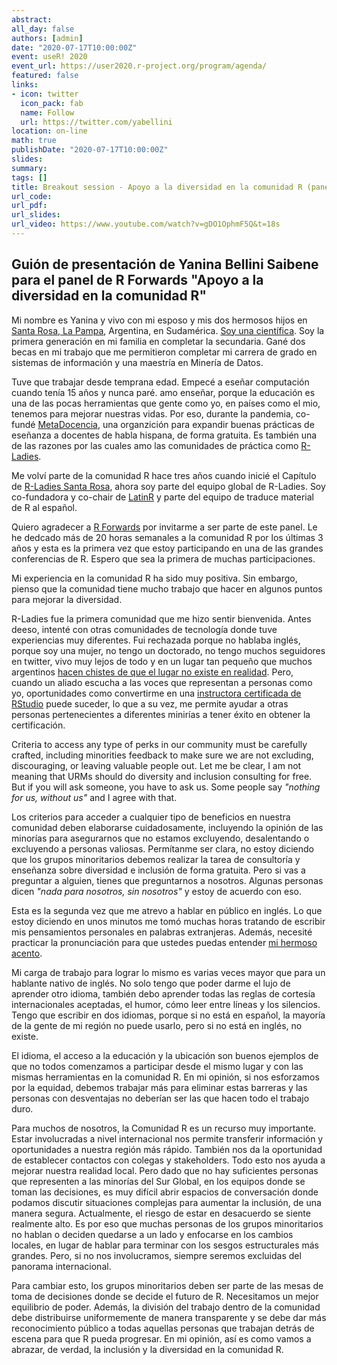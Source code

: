 ```yaml
---
abstract:  
all_day: false
authors: [admin]
date: "2020-07-17T10:00:00Z"
event: useR! 2020
event_url: https://user2020.r-project.org/program/agenda/
featured: false
links: 
- icon: twitter
  icon_pack: fab
  name: Follow
  url: https://twitter.com/yabellini 
location: on-line
math: true
publishDate: "2020-07-17T10:00:00Z"
slides:  
summary:   
tags: []
title: Breakout session - Apoyo a la diversidad en la comunidad R (panel de R Forwards)
url_code: 
url_pdf: 
url_slides: 
url_video: https://www.youtube.com/watch?v=gDO1OphmF5Q&t=18s
---
```


## Guión de presentación de Yanina Bellini Saibene para el panel de R Forwards "Apoyo a la diversidad en la comunidad R"

Mi nombre es Yanina y vivo con mi esposo y mis dos hermosos hijos en [Santa Rosa, La Pampa](https://es.wikipedia.org/wiki/Santa_Rosa_(La_Pampa)), Argentina, en Sudamérica. [Soy una científica](https://inta.gob.ar/personas/bellini.yanina). Soy la primera generación en mi familia en completar la secundaria. Gané dos becas en mi trabajo que me permitieron completar mi carrera de grado en sistemas de información y una maestría en Minería de Datos. 

Tuve que trabajar desde temprana edad. Empecé a eseñar computación cuando tenía 15 años y nunca paré. amo enseñar, porque la educación es una de las pocas herramientas que gente como yo, en países como el mio, tenemos para mejorar nuestras vidas. Por eso, durante la pandemia, co-fundé [MetaDocencia](https://www.metadocencia.org/), una organzición para expandir buenas prácticas de eseñanza a docentes de habla hispana, de forma gratuita. Es también una de las razones por las cuales amo las comunidades de práctica como [R-Ladies](https://rladies.org/). 

Me volví parte de la comunidad R hace tres años cuando inicié el Capítulo de [R-Ladies Santa Rosa](https://www.meetup.com/es-ES/rladies-santa-rosa/), ahora soy parte del equipo global de R-Ladies.  Soy co-fundadora y co-chair de [LatinR](https://latin-r.com/) y parte del equipo de traduce material de R al español. 

Quiero agradecer a [R Forwards](https://forwards.github.io/) por invitarme a ser parte de este panel. Le he dedcado más de 20 horas semanales a la comunidad R por los últimas 3 años y esta es la primera vez que estoy participando en una de las grandes conferencias de R. Espero que sea la primera de muchas participaciones. 

Mi experiencia en la comunidad R ha sido muy positiva. Sin embargo, pienso que la comunidad tiene mucho trabajo que hacer en algunos puntos para mejorar la diversidad. 

R-Ladies fue la primera comunidad que me hizo sentir bienvenida. Antes deeso, intenté con otras comunidades de tecnología donde tuve experiencias muy diferentes.  Fui rechazada porque no hablaba inglés, porque soy una mujer, no tengo un doctorado, no tengo muchos seguidores en twitter, vivo muy lejos de todo y en un lugar tan pequeño que muchos argentinos [hacen chistes de que el lugar no existe en realidad](https://www.lanacion.com.ar/lifestyle/la-pampa-no-existe-al-menos-fue-nid2261309). Pero, cuando un aliado escucha a las voces que representan a personas como yo, oportunidades como convertirme en una [instructora certificada de RStudio](https://yabellini.netlify.app/es/post/rstudiocertification/) puede suceder, lo que a su vez, me permite ayudar a otras personas pertenecientes a diferentes minirías a tener éxito en obtener la certificación.

Criteria to access any type of perks in our community must be carefully crafted, including minorities feedback to make sure we are not  excluding, discouraging, or leaving valuable people out. Let me be clear, I am not meaning that URMs should do diversity and inclusion consulting for free. But if you will ask someone, you have to ask us. Some people say _"nothing for us, without us"_ and I agree with that. 

Los criterios para acceder a cualquier tipo de beneficios en nuestra comunidad deben elaborarse cuidadosamente, incluyendo la opinión de las minorías para asegurarnos que no estamos excluyendo, desalentando o excluyendo a personas valiosas. Permítanme ser clara, no estoy diciendo que los grupos minoritarios debemos realizar la tarea de consultoría y enseñanza sobre diversidad e inclusión de forma gratuita. Pero si vas a preguntar a alguien, tienes que preguntarnos a nosotros. Algunas personas dicen _"nada para nosotros, sin nosotros"_ y estoy de acuerdo con eso.
 
Esta es la segunda vez que me atrevo a hablar en público en inglés. Lo que estoy diciendo en unos minutos me tomó muchas horas tratando de escribir mis pensamientos personales en palabras extranjeras. Además, necesité practicar la pronunciación para que ustedes puedas entender [mi hermoso acento](https://weheartit.com/entry/305576348).

Mi carga de trabajo para lograr lo mismo es varias veces mayor que para un hablante nativo de inglés. No solo tengo que poder darme el lujo de aprender otro idioma, también debo aprender todas las reglas de cortesía internacionales aceptadas, el humor, cómo leer entre líneas y los silencios. Tengo que escribir en dos idiomas, porque si no está en español, la mayoría de la gente de mi región no puede usarlo, pero si no está en inglés, no existe.

El idioma, el acceso a la educación y la ubicación son buenos ejemplos de que no todos comenzamos a participar desde el mismo lugar y con las mismas herramientas en la comunidad R. En mi opinión, si nos esforzamos por la equidad, debemos trabajar más para eliminar estas barreras y las personas con desventajas no deberían ser las que hacen todo el trabajo duro.

Para muchos de nosotros, la Comunidad R es un recurso muy importante. Estar involucradas a nivel internacional nos permite transferir información y oportunidades a nuestra región más rápido. También nos da la oportunidad de establecer contactos con colegas y stakeholders. Todo esto nos ayuda a mejorar nuestra realidad local. Pero dado que no hay suficientes personas que representen a las minorías del Sur Global, en los equipos donde se toman las decisiones, es muy difícil abrir espacios de conversación donde podamos discutir situaciones complejas para aumentar la inclusión, de una manera segura. Actualmente, el riesgo de estar en desacuerdo se siente realmente alto. Es por eso que muchas personas de los grupos minoritarios no hablan o deciden quedarse a un lado y enfocarse en los cambios locales, en lugar de hablar para terminar con los sesgos estructurales más grandes. Pero, si no nos involucramos, siempre seremos excluidas del panorama internacional.

Para cambiar esto, los grupos minoritarios deben ser parte de las mesas de toma de decisiones donde se decide el futuro de R. Necesitamos un mejor equilibrio de poder. Además, la división del trabajo dentro de la comunidad debe distribuirse uniformemente de manera transparente y se debe dar más reconocimiento público a todas aquellas personas que trabajan detrás de escena para que R pueda progresar. En mi opinión, así es como vamos a abrazar, de verdad, la inclusión y la diversidad en la comunidad R.